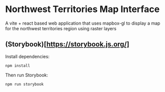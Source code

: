 # Northwest Territories Map Interface

A vite + react based web application that uses mapbox-gl to display a map for the northwest territories region using raster layers

## (Storybook)[https://storybook.js.org/]
Install dependencies:
```shell
npm install
```

Then run Storybook:
```shell
npm run storybook
```
